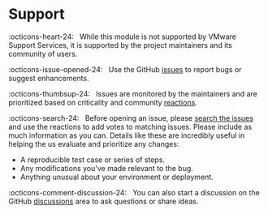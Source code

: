 # Support

:octicons-heart-24: &nbsp; While this module is not supported by VMware Support Services, it is supported by the project maintainers and its community of users.

:octicons-issue-opened-24: &nbsp; Use the GitHub [issues][issues] to report bugs or suggest enhancements.

:octicons-thumbsup-24: &nbsp; Issues are monitored by the maintainers and are prioritized based on criticality and community [reactions][reactions].

:octicons-search-24: &nbsp; Before opening an issue, please [search the issues][issues-search] and use the reactions to add votes to matching issues. Please include as much information as you can. Details like these are incredibly useful in helping the us evaluate and prioritize any changes:

- A reproducible test case or series of steps.
- Any modifications you've made relevant to the bug.
- Anything unusual about your environment or deployment.

:octicons-comment-discussion-24: &nbsp; You can also start a discussion on the GitHub [discussions][discussions] area to ask questions or share ideas.

[issues]: https://github.com/vmware/powershell-module-for-vmware-cloud-foundation-password-management/issues
[issues-search]: https://github.com/vmware/powershell-module-for-vmware-cloud-foundation-password-management/issues?q=is%3Aissue+is%3Aopen+label%3Abug
[discussions]: https://github.com/vmware/powershell-module-for-vmware-cloud-foundation-password-management/discussions
[reactions]: https://blog.github.com/2024-03-10-add-reactions-to-pull-requests-issues-and-comments/
